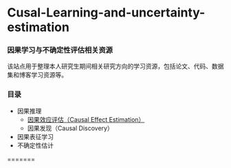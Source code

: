 # Cusal-Learning-and-uncertainty-estimation
### 因果学习与不确定性评估相关资源

该站点用于整理本人研究生期间相关研究方向的学习资源，包括论文、代码、数据集和博客学习资源等。
### 目录
- 因果推理
	- [因果效应评估（Causal Effect Estimation）](https://github.com/ScorpioBao/Causal-Learning-and-Uncertainty-Estimation/tree/master/Causal%20Learning)
	- 因果发现（Causal Discovery）
- 因果表征学习
- 不确定性估计


=======


